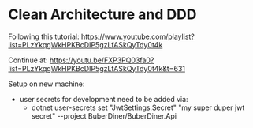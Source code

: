 # Clean Architecture and DDD

Following this tutorial: https://www.youtube.com/playlist?list=PLzYkqgWkHPKBcDIP5gzLfASkQyTdy0t4k

Continue at: https://youtu.be/FXP3PQ03fa0?list=PLzYkqgWkHPKBcDIP5gzLfASkQyTdy0t4k&t=631

Setup on new machine:
- user secrets for development need to be added via:
  - dotnet user-secrets set "JwtSettings:Secret" "my super duper jwt secret" --project BuberDiner/BuberDiner.Api